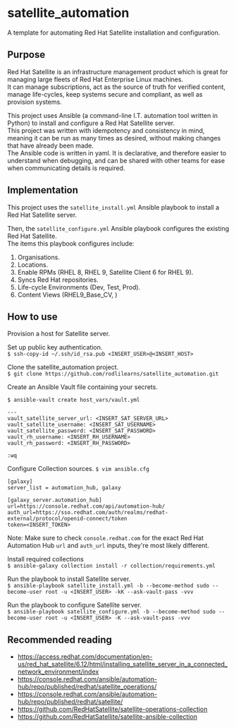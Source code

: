 # satellite_automation
A template for automating Red Hat Satellite installation and configuration.

## Purpose

Red Hat Satellite is an infrastructure management product which is great for managing large fleets of Red Hat Enterprise Linux machines.  
It can manage subscriptions, act as the source of truth for verified content, manage life-cycles, keep systems secure and compliant, as well as provision systems.  

This project uses Ansible (a command-line I.T. automation tool written in Python) to install and configure a Red Hat Satellite server.  
This project was written with idempotency and consistency in mind, meaning it can be run as many times as desired, without making changes that have already been made.  
The Ansible code is written in yaml. It is declarative, and therefore easier to understand when debugging, and can be shared with other teams for ease when communicating details is required.  

## Implementation

This project uses the `satellite_install.yml` Ansible playbook to install a Red Hat Satellite server.

Then, the `satellite_configure.yml` Ansible playbook configures the existing Red Hat Satellite.  
The items this playbook configures include:
1. Organisations.
2. Locations.
3. Enable RPMs (RHEL 8, RHEL 9, Satellite Client 6 for RHEL 9).
4. Syncs Red Hat repositories.
5. Life-cycle Environments (Dev, Test, Prod).
6. Content Views (RHEL9_Base_CV, )

## How to use

Provision a host for Satellite server.  

Set up public key authentication.  
`$ ssh-copy-id ~/.ssh/id_rsa.pub <INSERT_USER>@<INSERT_HOST>`

Clone the satellite_automation project.  
`$ git clone https://github.com/rodlilearns/satellite_automation.git`  

Create an Ansible Vault file containing your secrets.  

`$ ansible-vault create host_vars/vault.yml`  

```
---
vault_satellite_server_url: <INSERT_SAT_SERVER_URL>
vault_satellite_username: <INSERT_SAT_USERNAME>
vault_satellite_password: <INSERT_SAT_PASSWORD>
vault_rh_username: <INSERT_RH_USERNAME>
vault_rh_password: <INSERT_RH_PASSWORD>
```
`:wq`  

Configure Collection sources.
`$ vim ansible.cfg`
```
[galaxy]
server_list = automation_hub, galaxy

[galaxy_server.automation_hub]
url=https://console.redhat.com/api/automation-hub/
auth_url=https://sso.redhat.com/auth/realms/redhat-external/protocol/openid-connect/token
token=<INSERT_TOKEN>
```
Note: Make sure to check `console.redhat.com` for the exact Red Hat Automation Hub `url` and `auth_url` inputs, they're most likely different.  

Install required collections  
`$ ansible-galaxy collection install -r collection/requirements.yml`  

Run the playbook to install Satellite server.  
`$ ansible-playbook satellite_install.yml -b --become-method sudo --become-user root -u <INSERT_USER> -kK --ask-vault-pass -vvv`  

Run the playbook to configure Satellite server.  
`$ ansible-playbook satellite_configure.yml -b --become-method sudo --become-user root -u <INSERT_USER> -K --ask-vault-pass -vvv`

## Recommended reading
* https://access.redhat.com/documentation/en-us/red_hat_satellite/6.12/html/installing_satellite_server_in_a_connected_network_environment/index  
* https://console.redhat.com/ansible/automation-hub/repo/published/redhat/satellite_operations/  
* https://console.redhat.com/ansible/automation-hub/repo/published/redhat/satellite/  
* https://github.com/RedHatSatellite/satellite-operations-collection  
* https://github.com/RedHatSatellite/satellite-ansible-collection  